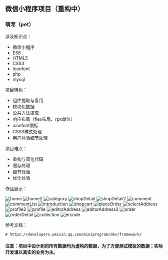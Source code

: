 ## 微信小程序项目（重构中）

### 萌宠（pet）

涉及知识点：
- 微信小程序
- ES6
- HTML5
- CSS3
- Iconfont
- php
- mysql



项目特色：
- 组件提取与复用
- 模块化数据
- 公共方法提取
- 响应布局（flex布局、rpx单位）
- iconfont图标
- CSS3样式处理
- 用户体验细节处理



项目难点：
- 重构与简化代码
- 缓存处理
- 细节处理
- 优化体验



作品展示：

![home](https://github.com/caicaijun007/xiaocaicai07.github.io/blob/master/home.png)
![home2](https://github.com/caicaijun007/xiaocaicai07.github.io/blob/master/home2.png)
![category](https://github.com/caicaijun007/xiaocaicai07.github.io/blob/master/category.png)
![shopDetail](https://github.com/caicaijun007/xiaocaicai07.github.io/blob/master/shopDetail.png)
![shopDetail2](https://github.com/caicaijun007/xiaocaicai07.github.io/blob/master/shopDetail2.png)
![comment](https://github.com/caicaijun007/xiaocaicai07.github.io/blob/master/comment.png)
![commentList](https://github.com/caicaijun007/xiaocaicai07.github.io/blob/master/commentList.png)
![introduction](https://github.com/caicaijun007/xiaocaicai07.github.io/blob/master/introduction.png)
![shopcart](https://github.com/caicaijun007/xiaocaicai07.github.io/blob/master/shopcart.png)
![placeOrder](https://github.com/caicaijun007/xiaocaicai07.github.io/blob/master/placeOrder.png)
![selectAddress](https://github.com/caicaijun007/xiaocaicai07.github.io/blob/master/selectAddress.png)
![profile2](https://github.com/caicaijun007/xiaocaicai07.github.io/blob/master/profile2.png)
![profile](https://github.com/caicaijun007/xiaocaicai07.github.io/blob/master/profile.png)
![editorAddress](https://github.com/caicaijun007/xiaocaicai07.github.io/blob/master/editorAddress.png)
![editorAddress2](https://github.com/caicaijun007/xiaocaicai07.github.io/blob/master/editorAddress2.png)
![order](https://github.com/caicaijun007/xiaocaicai07.github.io/blob/master/order.png)
![orderDetail](https://github.com/caicaijun007/xiaocaicai07.github.io/blob/master/orderDetail.png)
![collection](https://github.com/caicaijun007/xiaocaicai07.github.io/blob/master/collection.png)
![ercode](https://github.com/caicaijun007/xiaocaicai07.github.io/blob/master/ercode.png)


参考文档：
```text
# https://developers.weixin.qq.com/miniprogram/dev/framework/
```



#### 注意：项目中设计到的所有数据均为虚构的数据，为了方便测试模拟的数据；实际开发请以真实的业务为主。